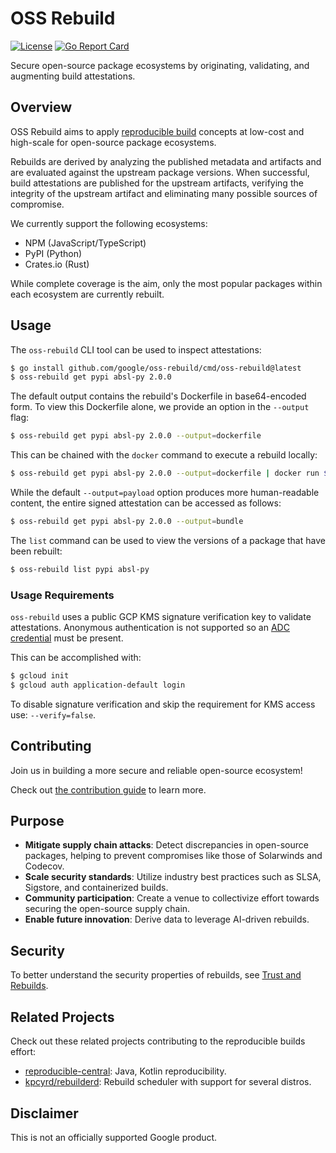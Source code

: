 # OSS Rebuild

[![License](https://img.shields.io/badge/License-Apache%202.0-blue.svg)](https://github.com/google/oss-rebuild/blob/master/LICENSE)
[![Go Report Card](https://goreportcard.com/badge/google/oss-rebuild)](https://goreportcard.com/report/google/oss-rebuild)

Secure open-source package ecosystems by originating, validating, and augmenting
build attestations.

## Overview

OSS Rebuild aims to apply [reproducible build](https://reproducible-builds.org/)
concepts at low-cost and high-scale for open-source package ecosystems.

Rebuilds are derived by analyzing the published metadata and artifacts and are
evaluated against the upstream package versions. When successful, build
attestations are published for the upstream artifacts, verifying the integrity
of the upstream artifact and eliminating many possible sources of compromise.

We currently support the following ecosystems:

- NPM (JavaScript/TypeScript)
- PyPI (Python)
- Crates.io (Rust)

While complete coverage is the aim, only the most popular packages within each
ecosystem are currently rebuilt.

## Usage

The `oss-rebuild` CLI tool can be used to inspect attestations:

```bash
$ go install github.com/google/oss-rebuild/cmd/oss-rebuild@latest
$ oss-rebuild get pypi absl-py 2.0.0
```

The default output contains the rebuild's Dockerfile in base64-encoded form. To
view this Dockerfile alone, we provide an option in the `--output` flag:

```bash
$ oss-rebuild get pypi absl-py 2.0.0 --output=dockerfile
```

This can be chained with the `docker` command to execute a rebuild locally:

```bash
$ oss-rebuild get pypi absl-py 2.0.0 --output=dockerfile | docker run $(docker buildx build -q -)
```

While the default `--output=payload` option produces more human-readable
content, the entire signed attestation can be accessed as follows:

```bash
$ oss-rebuild get pypi absl-py 2.0.0 --output=bundle
```

The `list` command can be used to view the versions of a package that have been
rebuilt:

```bash
$ oss-rebuild list pypi absl-py
```

### Usage Requirements

`oss-rebuild` uses a public GCP KMS signature verification key to validate attestations.
Anonymous authentication is not supported so an [ADC credential](https://cloud.google.com/docs/authentication/set-up-adc-local-dev-environment) must be present.

This can be accomplished with:

```bash
$ gcloud init
$ gcloud auth application-default login
```

To disable signature verification and skip the requirement for KMS access use: `--verify=false`.

## Contributing

Join us in building a more secure and reliable open-source ecosystem!

Check out [the contribution guide](./CONTRIBUTING.md) to learn more.

## Purpose

- **Mitigate supply chain attacks**: Detect discrepancies in open-source
  packages, helping to prevent compromises like those of Solarwinds and
  Codecov.
- **Scale security standards**: Utilize industry best practices such as SLSA,
  Sigstore, and containerized builds.
- **Community participation**: Create a venue to collectivize effort towards
  securing the open-source supply chain.
- **Enable future innovation**: Derive data to leverage AI-driven rebuilds.

## Security

To better understand the security properties of rebuilds, see
[Trust and Rebuilds](./docs/trust.md).

## Related Projects

Check out these related projects contributing to the reproducible builds effort:

- [reproducible-central](https://github.com/jvm-repo-rebuild/reproducible-central):
  Java, Kotlin reproducibility.
- [kpcyrd/rebuilderd](https://github.com/kpcyrd/rebuilderd): Rebuild scheduler
  with support for several distros.

## Disclaimer

This is not an officially supported Google product.
